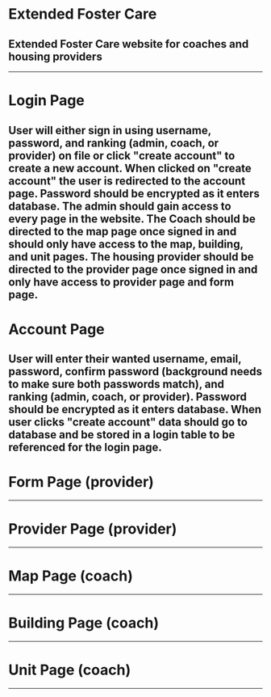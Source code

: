 # Extended Foster Care
Extended Foster Care website for coaches and housing providers
---
---

# Login Page
User will either sign in using username, password, and ranking (admin, coach, or provider) on file or click "create account" to create a new account. When clicked on "create account" the user is redirected to the account page. Password should be encrypted as it enters database. The admin should gain access to every page in the website. The Coach should be directed to the map page once signed in and should only have access to the map, building, and unit pages. The housing provider should be directed to the provider page once signed in and only have access to provider page and form page.
---

# Account Page
User will enter their wanted username, email, password, confirm password (background needs to make sure both passwords match), and ranking (admin, coach, or provider). Password should be encrypted as it enters database. When user clicks "create account" data should go to database and be stored in a login table to be referenced for the login page.
---

# Form Page (provider)

---

# Provider Page (provider)

---

# Map Page (coach)

---

# Building Page (coach)

---

# Unit Page (coach)

---